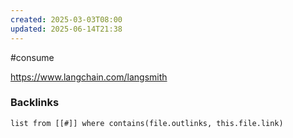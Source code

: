 ```yaml
---
created: 2025-03-03T08:00
updated: 2025-06-14T21:38
---
```

#consume

https://www.langchain.com/langsmith


### Backlinks
```dataview 
list from [[#]] where contains(file.outlinks, this.file.link)
```

